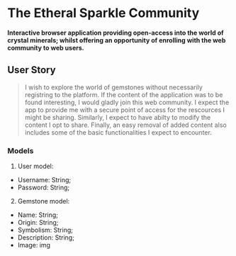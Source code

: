 # The Etheral Sparkle Community

__Interactive browser application providing open-access into the world of crystal minerals; whilst offering an opportunity of enrolling with the web community to web users.__

## User Story
>I wish to explore the world of gemstones without necessarily registring to the platform. If the content of the application was to be found interesting, I would gladly join this web community. I expect the app to provide me with a secure point of access for the rescources I might be sharing. Similarly, I expect to have abilty to modify the content I opt to share. Finally, an easy removal of added content also includes some of the basic functionalities I expect to encounter.

### Models
1. User model:
* Username: String;
* Password: String;

2. Gemstone model:
* Name: String;
* Origin: String;
* Symbolism: String;
* Description: String;
* Image: img
